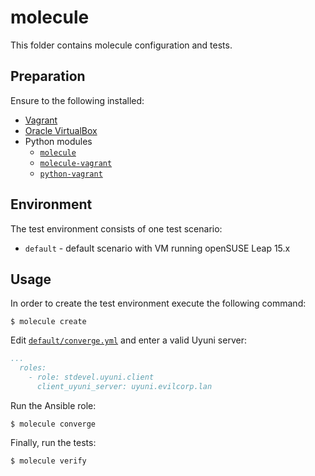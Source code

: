 # molecule

This folder contains molecule configuration and tests.

## Preparation

Ensure to the following installed:

- [Vagrant](https://vagrantup.com)
- [Oracle VirtualBox](https://virtualbox.org)
- Python modules
  - [`molecule`](https://pypi.org/project/molecule/)
  - [`molecule-vagrant`](https://pypi.org/project/molecule-vagrant/)
  - [`python-vagrant`](https://pypi.org/project/python-vagrant/)

## Environment

The test environment consists of one test scenario:

- `default` - default scenario with VM running openSUSE Leap 15.x

## Usage

In order to create the test environment execute the following command:

```shell
$ molecule create
```

Edit [`default/converge.yml`](default/converge.yml) and enter a valid Uyuni server:

```yaml
...
  roles:
    - role: stdevel.uyuni.client
      client_uyuni_server: uyuni.evilcorp.lan
```

Run the Ansible role:

```shell
$ molecule converge
```

Finally, run the tests:

```shell
$ molecule verify
```

